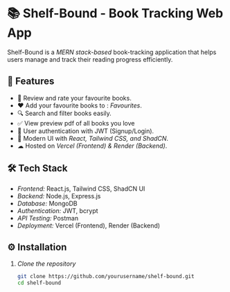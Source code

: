 # 📚 Shelf-Bound - Book Tracking Web App

Shelf-Bound is a *MERN stack-based* book-tracking application that helps users manage and track their reading progress efficiently. 

## 🚀 Features

- 📖 Review and rate your favourite books.
- ❤ Add your favourite books to : *Favourites*.
- 🔍 Search and filter books easily.
- ✅ View preview pdf of all books you love
- 📝 User authentication with JWT (Signup/Login).
- 🎨 Modern UI with *React, Tailwind CSS, and ShadCN*.
- ☁ Hosted on *Vercel (Frontend) & Render (Backend)*.

## 🛠 Tech Stack

- *Frontend:* React.js, Tailwind CSS, ShadCN UI
- *Backend:* Node.js, Express.js
- *Database:* MongoDB
- *Authentication:* JWT, bcrypt
- *API Testing:* Postman
- *Deployment:* Vercel (Frontend), Render (Backend)

## ⚙ Installation

1. *Clone the repository*
   ```sh
   git clone https://github.com/yourusername/shelf-bound.git
   cd shelf-bound
